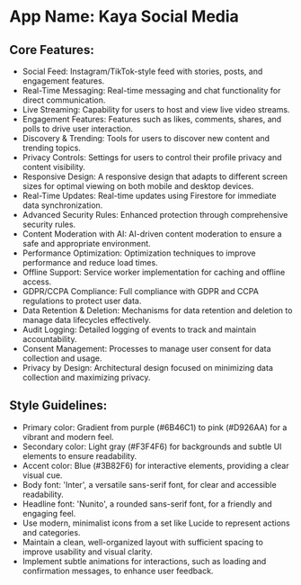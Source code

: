 # **App Name**: Kaya Social Media

## Core Features:

- Social Feed: Instagram/TikTok-style feed with stories, posts, and engagement features.
- Real-Time Messaging: Real-time messaging and chat functionality for direct communication.
- Live Streaming: Capability for users to host and view live video streams.
- Engagement Features: Features such as likes, comments, shares, and polls to drive user interaction.
- Discovery & Trending: Tools for users to discover new content and trending topics.
- Privacy Controls: Settings for users to control their profile privacy and content visibility.
- Responsive Design: A responsive design that adapts to different screen sizes for optimal viewing on both mobile and desktop devices.
- Real-Time Updates: Real-time updates using Firestore for immediate data synchronization.
- Advanced Security Rules: Enhanced protection through comprehensive security rules.
- Content Moderation with AI: AI-driven content moderation to ensure a safe and appropriate environment.
- Performance Optimization: Optimization techniques to improve performance and reduce load times.
- Offline Support: Service worker implementation for caching and offline access.
- GDPR/CCPA Compliance: Full compliance with GDPR and CCPA regulations to protect user data.
- Data Retention & Deletion: Mechanisms for data retention and deletion to manage data lifecycles effectively.
- Audit Logging: Detailed logging of events to track and maintain accountability.
- Consent Management: Processes to manage user consent for data collection and usage.
- Privacy by Design: Architectural design focused on minimizing data collection and maximizing privacy.

## Style Guidelines:

- Primary color: Gradient from purple (#6B46C1) to pink (#D926AA) for a vibrant and modern feel.
- Secondary color: Light gray (#F3F4F6) for backgrounds and subtle UI elements to ensure readability.
- Accent color: Blue (#3B82F6) for interactive elements, providing a clear visual cue.
- Body font: 'Inter', a versatile sans-serif font, for clear and accessible readability.
- Headline font: 'Nunito', a rounded sans-serif font, for a friendly and engaging feel.
- Use modern, minimalist icons from a set like Lucide to represent actions and categories.
- Maintain a clean, well-organized layout with sufficient spacing to improve usability and visual clarity.
- Implement subtle animations for interactions, such as loading and confirmation messages, to enhance user feedback.
